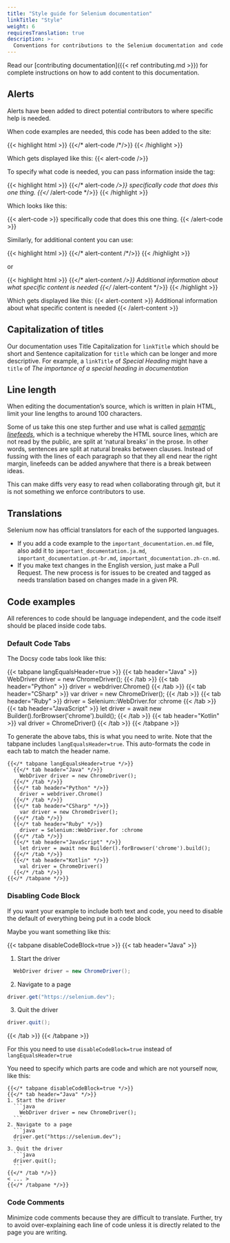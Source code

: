 ```yaml
---
title: "Style guide for Selenium documentation"
linkTitle: "Style"
weight: 6
requiresTranslation: true
description: >-
  Conventions for contributions to the Selenium documentation and code examples
---
```


Read our [contributing documentation]({{< ref contributing.md >}}) for complete instructions on
how to add content to this documentation.

## Alerts

Alerts have been added to direct potential contributors to where specific help is needed.

When code examples are needed, this code has been added to the site:

{{< highlight html >}}
{{</* alert-code /*/>}}
{{< /highlight >}}

Which gets displayed like this:
{{< alert-code />}}

To specify what code is needed, you can pass information inside the tag:

{{< highlight html >}}
{{</* alert-code */>}}
specifically code that does this one thing.
{{</* /alert-code */>}}
{{< /highlight >}}

Which looks like this:

{{< alert-code >}}
specifically code that does this one thing.
{{< /alert-code >}}

Similarly, for additional content you can use:

{{< highlight html >}}
{{</* alert-content /*/>}}
{{< /highlight >}}

or

{{< highlight html >}}
{{</* alert-content */>}}
Additional information about what specific content is needed
{{</* /alert-content */>}}
{{< /highlight >}}

Which gets displayed like this:
{{< alert-content >}}
Additional information about what specific content is needed
{{< /alert-content >}}

## Capitalization of titles

Our documentation uses Title Capitalization for `linkTitle` which should be short
and Sentence capitalization for `title` which can be longer and more descriptive.
For example, a `linkTitle` of  _Special Heading_ might have a `title` of
_The importance of a special heading in documentation_

## Line length

When editing the documentation’s source,
which is written in plain HTML,
limit your line lengths to around 100 characters.

Some of us take this one step further
and use what is called
[_semantic linefeeds_](//rhodesmill.org/brandon/2012/one-sentence-per-line),
which is a technique whereby the HTML source lines,
which are not read by the public,
are split at ‘natural breaks’ in the prose.
In other words, sentences are split
at natural breaks between clauses.
Instead of fussing with the lines of each paragraph
so that they all end near the right margin,
linefeeds can be added anywhere
that there is a break between ideas.

This can make diffs very easy to read
when collaborating through git,
but it is not something we enforce contributors to use.

## Translations

Selenium now has official translators for each of the supported languages.

* If you add a code example to the `important_documentation.en.md` file,
  also add it to `important_documentation.ja.md`, `important_documentation.pt-br.md`,
  `important_documentation.zh-cn.md`.
* If you make text changes in the English version, just make a Pull Request.
  The new process is for issues to be created and tagged as needs translation based on 
  changes made in a given PR.

## Code examples

All references to code should be language independent,
and the code itself should be placed inside code tabs.

### Default Code Tabs

The Docsy code tabs look like this:

{{< tabpane langEqualsHeader=true >}}
  {{< tab header="Java" >}}
    WebDriver driver = new ChromeDriver();
  {{< /tab >}}
  {{< tab header="Python" >}}
    driver = webdriver.Chrome()
  {{< /tab >}}
  {{< tab header="CSharp" >}}
    var driver = new ChromeDriver();
  {{< /tab >}}
  {{< tab header="Ruby" >}}
    driver = Selenium::WebDriver.for :chrome
  {{< /tab >}}
  {{< tab header="JavaScript" >}}
    let driver = await new Builder().forBrowser('chrome').build();
  {{< /tab >}}
  {{< tab header="Kotlin" >}}
    val driver = ChromeDriver()
  {{< /tab >}}
{{< /tabpane >}}

To generate the above tabs, this is what you need to write.
Note that the tabpane includes `langEqualsHeader=true`.
This auto-formats the code in each tab to match the header name.

    {{</* tabpane langEqualsHeader=true */>}}
      {{</* tab header="Java" */>}}
        WebDriver driver = new ChromeDriver();
      {{</* /tab */>}}
      {{</* tab header="Python" */>}}
        driver = webdriver.Chrome()
      {{</* /tab */>}}
      {{</* tab header="CSharp" */>}}
        var driver = new ChromeDriver();
      {{</* /tab */>}}
      {{</* tab header="Ruby" */>}}
        driver = Selenium::WebDriver.for :chrome
      {{</* /tab */>}}
      {{</* tab header="JavaScript" */>}}
        let driver = await new Builder().forBrowser('chrome').build();
      {{</* /tab */>}}
      {{</* tab header="Kotlin" */>}}
        val driver = ChromeDriver()
      {{</* /tab */>}}
    {{</* /tabpane */>}}

### Disabling Code Block

If you want your example to include both text and code, you
need to disable the default of everything being put in a code block

Maybe you want something like this:

{{< tabpane disableCodeBlock=true >}}
{{< tab header="Java" >}}
1. Start the driver
  ```java
    WebDriver driver = new ChromeDriver();
  ```
2. Navigate to a page
  ```java
  driver.get("https://selenium.dev");
  ```
3. Quit the driver
  ```java
  driver.quit();
  ``` 
{{< /tab >}}
{{< /tabpane >}}

For this you need to use `disableCodeBlock=true` instead of `langEqualsHeader=true` 

You need to specify which parts are code and which are not yourself now, like this:

    {{</* tabpane disableCodeBlock=true */>}}
    {{</* tab header="Java" */>}}
    1. Start the driver
      ```java
        WebDriver driver = new ChromeDriver();
      ```
    2. Navigate to a page
      ```java
      driver.get("https://selenium.dev");
      ```
    3. Quit the driver
      ```java
      driver.quit();
      ``` 
    {{</* /tab */>}}
    < ... >
    {{</* /tabpane */>}}

### Code Comments

Minimize code comments because they are difficult to translate.
Further, try to avoid over-explaining each line of code unless it is
directly related to the page you are writing.
